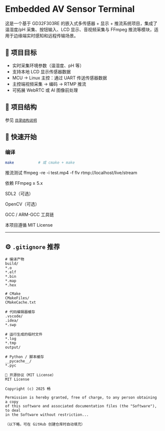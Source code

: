 # Embedded AV Sensor Terminal

这是一个基于 GD32F303RE 的嵌入式多传感器 + 显示 + 推流系统项目，集成了温湿度/pH 采集、按钮输入、LCD 显示、音视频采集与 FFmpeg 推流等模块，适用于边缘端实时感知和远程传输场景。

## 🎯 项目目标

- 实时采集环境参数（温湿度、pH 等）
- 支持本地 LCD 显示传感器数据
- MCU → Linux 主控：通过 UART 传送传感器数据
- 主控端视频采集 → 编码 → RTMP 推流
- 可拓展 WebRTC 或 AI 图像前处理

## 🧱 项目结构

参见 [`目录结构说明`](./docs/structure.md)

## 🚀 快速开始

### 编译

```bash
make           # 或 cmake + make
```
推流测试
ffmpeg -re -i test.mp4 -f flv rtmp://localhost/live/stream

依赖
FFmpeg ≥ 5.x

SDL2（可选）

OpenCV（可选）

GCC / ARM-GCC 工具链

本项目遵循 MIT License


---

## ⚙️ `.gitignore` 推荐

```gitignore
# 编译产物
build/
*.o
*.elf
*.bin
*.map
*.hex

# CMake
CMakeFiles/
CMakeCache.txt

# 代码编辑器缓存
.vscode/
.idea/
*.swp

# 运行生成的临时文件
*.log
*.tmp
output/

# Python / 脚本缓存
__pycache__/
*.pyc

📜 开源协议（MIT License）
MIT License

Copyright (c) 2025 畅

Permission is hereby granted, free of charge, to any person obtaining a copy
of this software and associated documentation files (the "Software"), to deal
in the Software without restriction...

（以下略，可在 GitHub 创建仓库时自动填充）






